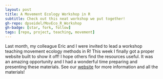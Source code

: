 ```yaml
---
layout: post
title: A Movement Ecology Workshop in R
subtitle: Check out this neat workshop we put together!
gh-repo: dpseidel/MovEco_R_Workshop
gh-badge: [star, fork, follow]
tags: [repo, project, teaching, movement]
---
```


Last month,  my colleague Eric and I were invited to lead a workshop teaching movement
ecology methods in R! This week I finally got a proper website built to show it off!
I hope others find the resources useful. It was an amazing opportunity and I had 
a wonderful time preparing and presenting these materials. 
See our [website](https://www.danaseidel.com/MovEco-R-Workshop) for
more information and all the materials! 